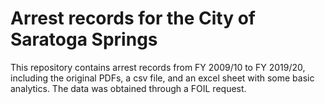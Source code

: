# Arrest records for the City of Saratoga Springs
This repository contains arrest records from FY 2009/10 to FY 2019/20, including the original PDFs, a csv file, and an excel sheet with some basic analytics. The data was obtained through a FOIL request.

